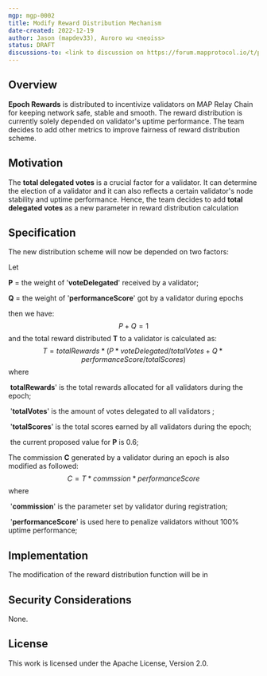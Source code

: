 ```yaml
---
mgp: mgp-0002
title: Modify Reward Distribution Mechanism 
date-created: 2022-12-19
author: Jason (mapdev33), Auroro wu <neoiss>
status: DRAFT
discussions-to: <link to discussion on https://forum.mapprotocol.io/t/proposal-modify-validator-reward-distribution-mechanism-2022-12-a002/4575>
---
```

## Overview

**Epoch Rewards** is distributed to incentivize validators on MAP Relay Chain for keeping network safe, stable and smooth. The reward distribution is currently solely depended on validator's uptime performance. The team decides to add other metrics to improve fairness of reward distribution scheme.

## Motivation

The **total delegated votes** is a crucial factor for a validator. It can determine the election of a validator and it can also reflects a certain validator's node stability and uptime performance. Hence, the team decides to add **total delegated votes** as a new parameter in reward distribution calculation 

## Specification

The new distribution scheme will now be depended on two factors:

Let 

**P** = the weight of '**voteDelegated**' received by a validator;

**Q** = the weight of '**performanceScore**' got by a validator during epochs

then we have:
$$
P+Q = 1
$$
and the total reward distributed **T** to a validator is calculated as:
$$
T = totalRewards * (P * voteDelegated/totalVotes + Q * performanceScore/totalScores)
$$
where 

​	**totalRewards**' is the total rewards allocated for all validators during the epoch;

​	'**totalVotes**' is the amount of votes delegated to all validators ;

​	'**totalScores**' is the total scores earned by all validators during the epoch;

​	the current proposed value for **P** is 0.6;



The commission **C** generated by a validator during an epoch is also modified as followed:
$$
C =T * commssion * performanceScore
$$
where

​	'**commission**' is the parameter set by validator during registration;

​	'**performanceScore**' is used here to penalize validators without 100% uptime performance;

## Implementation

The modification of the reward distribution function will be in 

[Validator.sol]: https://github.com/mapprotocol/atlas-contracts/blob/main/contracts/governance/Validators.sol

## Security Considerations

None.

## License

This work is licensed under the Apache License, Version 2.0.
